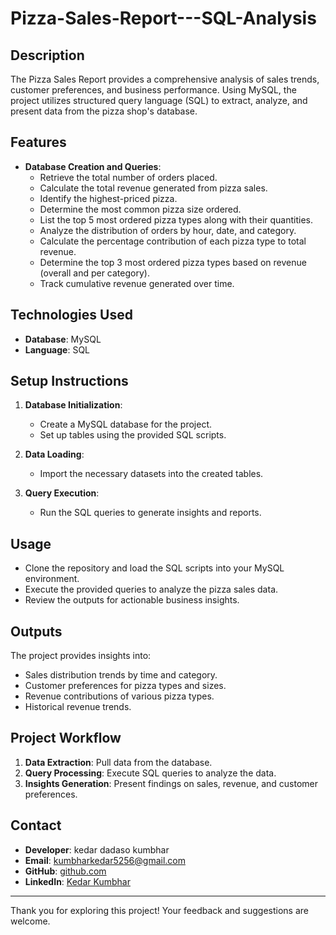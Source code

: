 # Pizza-Sales-Report---SQL-Analysis

## Description
The Pizza Sales Report provides a comprehensive analysis of sales trends, customer preferences, and business performance. Using MySQL, the project utilizes structured query language (SQL) to extract, analyze, and present data from the pizza shop's database.

## Features
- **Database Creation and Queries**:
  - Retrieve the total number of orders placed.
  - Calculate the total revenue generated from pizza sales.
  - Identify the highest-priced pizza.
  - Determine the most common pizza size ordered.
  - List the top 5 most ordered pizza types along with their quantities.
  - Analyze the distribution of orders by hour, date, and category.
  - Calculate the percentage contribution of each pizza type to total revenue.
  - Determine the top 3 most ordered pizza types based on revenue (overall and per category).
  - Track cumulative revenue generated over time.

## Technologies Used
- **Database**: MySQL
- **Language**: SQL

## Setup Instructions
1. **Database Initialization**:
   - Create a MySQL database for the project.
   - Set up tables using the provided SQL scripts.

2. **Data Loading**:
   - Import the necessary datasets into the created tables.

3. **Query Execution**:
   - Run the SQL queries to generate insights and reports.

## Usage
- Clone the repository and load the SQL scripts into your MySQL environment.
- Execute the provided queries to analyze the pizza sales data.
- Review the outputs for actionable business insights.

## Outputs
The project provides insights into:
- Sales distribution trends by time and category.
- Customer preferences for pizza types and sizes.
- Revenue contributions of various pizza types.
- Historical revenue trends.

## Project Workflow
1. **Data Extraction**: Pull data from the database.
2. **Query Processing**: Execute SQL queries to analyze the data.
3. **Insights Generation**: Present findings on sales, revenue, and customer preferences.

## Contact
- **Developer**: kedar dadaso kumbhar
- **Email**: kumbharkedar5256@gmail.com
- **GitHub**: [github.com](https://github.com/k72192/k72192.git)
- **LinkedIn**: [Kedar Kumbhar](https://www.linkedin.com/in/kedar-kumbhar-357286222)

---

Thank you for exploring this project! Your feedback and suggestions are welcome.
